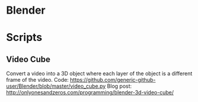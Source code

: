 # Blender

# Scripts

## Video Cube

Convert a video into a 3D object where each layer of the object is a different frame of the video.
Code: https://github.com/generic-github-user/Blender/blob/master/video_cube.py
Blog post: http://onlyonesandzeros.com/programming/blender-3d-video-cube/
